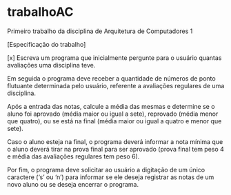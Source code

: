 # trabalhoAC
Primeiro trabalho da disciplina de Arquitetura de Computadores 1

[Especificação do trabalho]

[x] Escreva um programa que inicialmente pergunte para o usuário quantas avaliações uma disciplina teve. 

Em seguida o programa deve receber a quantidade de números de ponto flutuante determinada pelo usuário, referente a avaliações regulares de uma disciplina.

Após a entrada das notas, calcule a média das mesmas e determine se o aluno foi aprovado (média maior ou igual a sete), reprovado (média menor que quatro), ou se está na final (média maior ou igual a quatro e menor que sete). 

Caso o aluno esteja na final, o programa deverá informar a nota mínima que o aluno deverá tirar na prova final para ser aprovado (prova final tem peso 4 e média das avaliações regulares tem peso 6).

Por fim, o programa deve solicitar ao usuário a digitação de um único caractere (‘s’ ou ‘n’) para informar se ele deseja registrar as notas de um novo aluno ou se deseja encerrar o programa.
